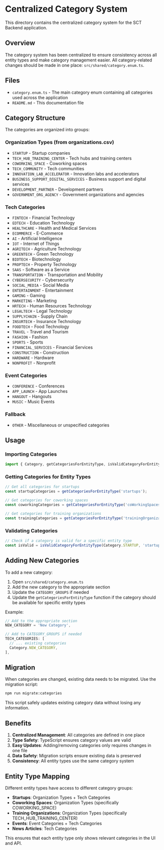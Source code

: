 # Centralized Category System

This directory contains the centralized category system for the SCT Backend application.

## Overview

The category system has been centralized to ensure consistency across all entity types and make category management easier. All category-related changes should be made in one place: `src/shared/category.enum.ts`.

## Files

- `category.enum.ts` - The main category enum containing all categories used across the application
- `README.md` - This documentation file

## Category Structure

The categories are organized into groups:

### Organization Types (from organizations.csv)
- `STARTUP` - Startup companies
- `TECH_HUB_TRAINING_CENTER` - Tech hubs and training centers
- `COWORKING_SPACE` - Coworking spaces
- `TECH_COMMUNITY` - Tech communities
- `INNOVATION_LAB_ACCELERATOR` - Innovation labs and accelerators
- `BUSINESS_SUPPORT_DIGITAL_SERVICES` - Business support and digital services
- `DEVELOPMENT_PARTNER` - Development partners
- `GOVERNMENT_ORG_AGENCY` - Government organizations and agencies

### Tech Categories
- `FINTECH` - Financial Technology
- `EDTECH` - Education Technology
- `HEALTHCARE` - Health and Medical Services
- `ECOMMERCE` - E-Commerce
- `AI` - Artificial Intelligence
- `IOT` - Internet of Things
- `AGRITECH` - Agriculture Technology
- `GREENTECH` - Green Technology
- `BIOTECH` - Biotechnology
- `PROPTECH` - Property Technology
- `SAAS` - Software as a Service
- `TRANSPORTATION` - Transportation and Mobility
- `CYBERSECURITY` - Cybersecurity
- `SOCIAL_MEDIA` - Social Media
- `ENTERTAINMENT` - Entertainment
- `GAMING` - Gaming
- `MARKETING` - Marketing
- `HRTECH` - Human Resources Technology
- `LEGALTECH` - Legal Technology
- `SUPPLYCHAIN` - Supply Chain
- `INSURTECH` - Insurance Technology
- `FOODTECH` - Food Technology
- `TRAVEL` - Travel and Tourism
- `FASHION` - Fashion
- `SPORTS` - Sports
- `FINANCIAL_SERVICES` - Financial Services
- `CONSTRUCTION` - Construction
- `HARDWARE` - Hardware
- `NONPROFIT` - Nonprofit

### Event Categories
- `CONFERENCE` - Conferences
- `APP_LAUNCH` - App Launches
- `HANGOUT` - Hangouts
- `MUSIC` - Music Events

### Fallback
- `OTHER` - Miscellaneous or unspecified categories

## Usage

### Importing Categories

```typescript
import { Category, getCategoriesForEntityType, isValidCategoryForEntityType } from '../shared/category.enum';
```

### Getting Categories for Entity Types

```typescript
// Get all categories for startups
const startupCategories = getCategoriesForEntityType('startups');

// Get categories for coworking spaces
const coworkingCategories = getCategoriesForEntityType('coWorkingSpaces');

// Get categories for training organizations
const trainingCategories = getCategoriesForEntityType('trainingOrganizations');
```

### Validating Categories

```typescript
// Check if a category is valid for a specific entity type
const isValid = isValidCategoryForEntityType(Category.STARTUP, 'startups');
```

## Adding New Categories

To add a new category:

1. Open `src/shared/category.enum.ts`
2. Add the new category to the appropriate section
3. Update the `CATEGORY_GROUPS` if needed
4. Update the `getCategoriesForEntityType` function if the category should be available for specific entity types

Example:
```typescript
// Add to the appropriate section
NEW_CATEGORY = 'New Category',

// Add to CATEGORY_GROUPS if needed
TECH_CATEGORIES: [
  // ... existing categories
  Category.NEW_CATEGORY,
],
```

## Migration

When categories are changed, existing data needs to be migrated. Use the migration script:

```bash
npm run migrate:categories
```

This script safely updates existing category data without losing any information.

## Benefits

1. **Centralized Management**: All categories are defined in one place
2. **Type Safety**: TypeScript ensures category values are valid
3. **Easy Updates**: Adding/removing categories only requires changes in one file
4. **Data Safety**: Migration scripts ensure existing data is preserved
5. **Consistency**: All entity types use the same category system

## Entity Type Mapping

Different entity types have access to different category groups:

- **Startups**: Organization Types + Tech Categories
- **Coworking Spaces**: Organization Types (specifically COWORKING_SPACE)
- **Training Organizations**: Organization Types (specifically TECH_HUB_TRAINING_CENTER)
- **Events**: Event Categories + Tech Categories
- **News Articles**: Tech Categories

This ensures that each entity type only shows relevant categories in the UI and API. 